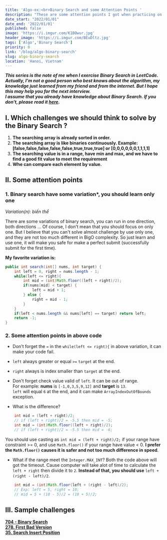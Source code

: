 ```yaml
---
title: 'Algo-ex:<br>Binary Search and some Attention Points '
description: "These are some attention points I got when practicing on leetcode. These can help you succeed in the first submit, and the Interviewer doesn't like that."
date_start: "2022/01/01"
date_end: '2022/01/01'
published: false
image: 'https://i.imgur.com/K1BOwur.jpg'
header_image: 'https://i.imgur.com/BEuDltz.jpg'
tags: ['Algo','Binary Search']
priority: 0
link: '/blog/algo-binary-search'
slug: algo-binary-search
location: 'Hanoi, Vietnam'
---
```


_**This series is the note of me when I exercise Binary Search in LeetCode. Actually, I'm not a good person who best knows about the algorithm, my knowledge just learned from my friend and from the internet. But I hope this may help you for the next interview.  
I assume that you already have knowledge about Binary Search. If you don't, please read it [here][1].**_

## I. Which challenges we should think to solve by the Binary Search ?

1. **The searching array is already sorted in order.**
2. **The searching array is like binaries continuously. Example: [false,false,false,false,false,true,true,true] or [0,0,0,0,0,0,1,1,1,1]**
3. **The searching value is in a range, have min and max, and we have to find a good fit value to meet the requirement**
4. **Whe can compare each element by value.**

## II. Some attention points

### 1. Binary search have some variation*, you should learn only one

_Variation(n): biến thể_

There are some variations of binary search, you can run in one direction, both directions ... Of course, I don't mean that you should focus on only one. But I believe that you can't solve almost challenge by use only one, and they are not too much different in BigO complexity. So just learn and use one, it will make you safe for make a perfect submit (successfully submit for the first time).

**My favorite variation is:**

```java
public int search(int[] nums, int target) {
    int left = 0, right = nums.length - 1;
    while(left <= right){
        int mid = (int)Math.floor((left + right)/2);
        if(nums[mid] < target) {
            left = mid + 1;
        } else {
            right = mid - 1;
        }
    }
    if(left < nums.length && nums[left] == target) return left; 
    return -1;
}
```

### 2. Some attention points in above code

* Don't forget the `=` in the `while(left <= right){` in above variation, it can make your code fail.

* `left` always greater or equal `>=` `target` at the end.
* `right` always is index smaller than `target` at the end.

* Don't forget check value valid of `left`. It can be out of range.  
For example: **nums** is `[-1,0,3,5,9,12]` and **target** is `13`.  
`left` will equal `6` at the end, and it can make `ArrayIndexOutOfBounds` exception.

* What is the difference?
```java
    int mid = (left + right)/2;
    // if (left + right)/2 = -5.5 then mid = -5;
    int mid = (int)Math.floor((left + right)/2);
    // if (left + right)/2 = -5.5 then mid = -6;
```
You should use casting as `int mid = (left + right)/2;` if your range have constraint >= 0, and use `Math.floor()` if your range have value < 0.
**I prefer the `Math.floor()` causes it is safer and not too much difference in speed**.

* What if the range meet the `Integer.MAX_INT`?
Both the code above will got the timeout. Cause computer will take alot of time to calculate the `left + right` then divide it to `2`.
**Instead of that, you should use** `left + (right - left)/2`.

```java
    int mid = (int)Math.floor(left + (right - left)/2);
    // Exp: left = 5, right = 10;
    // mid = 5 + (10 - 5)/2 = (10 + 5)/2;
```

## III. Sample challenges

[**704 - Binary Search**][3.1]  
[**278. First Bad Version**][3.2]  
[**35. Search Insert Position**][3.3]  

[1]: https://www.geeksforgeeks.org/binary-search/
[3.1]: https://leetcode.com/problems/binary-search/
[3.2]: https://leetcode.com/problems/first-bad-version/
[3.3]: https://leetcode.com/problems/search-insert-position/
